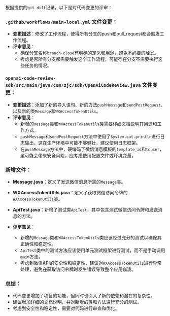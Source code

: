根据提供的`git diff`记录，以下是对代码变更的评审：

### `.github/workflows/main-local.yml` 文件变更：
- **变更描述**：修改了工作流程，使得所有分支的push和pull_request都会触发工作流程。
- **评审意见**：
  - 确保分支名称`branch-close`有明确的定义和用途，避免不必要的触发。
  - 考虑是否所有分支都需要触发这个工作流程，可能存在分支不需要执行这些任务的情况。

### `openai-code-review-sdk/src/main/java/com/zjc/sdk/OpenAiCodeReview.java` 文件变更：
- **变更描述**：添加了新的导入语句、新的方法`pushMessage`和`sendPostRequest`、以及新的类`Message`和`WXAccessTokenUtils`。
- **评审意见**：
  - 新增的`Message`类和`WXAccessTokenUtils`类需要详细文档说明其用途和工作方式。
  - `pushMessage`和`sendPostRequest`方法中使用了`System.out.println`进行日志输出，这在生产环境中可能不够健壮，建议使用日志框架。
  - 在`pushMessage`方法中，硬编码了微信消息模板的`template_id`和`touser`，这可能会带来安全风险，应考虑使用配置文件或环境变量。

### 新增文件：
- **Message.java**：定义了发送微信消息所需的`Message`类。
- **WXAccessTokenUtils.java**：定义了获取微信访问令牌的`WXAccessTokenUtils`类。
- **ApiTest.java**：新增了测试类`ApiTest`，其中包含测试微信访问令牌和发送消息的方法。

- **评审意见**：
  - 新增的`Message`类和`WXAccessTokenUtils`类应该经过充分的测试以确保其正确性和稳定性。
  - `ApiTest`类中的测试方法应该使用单元测试框架进行测试，而不是手动调用`main`方法。
  - 考虑到微信API的安全性和稳定性，建议对`WXAccessTokenUtils`进行异常处理，避免在获取访问令牌时发生错误导致整个应用崩溃。

### 总结：
- 代码变更增加了项目的功能，但同时也引入了新的依赖和潜在的复杂性。
- 建议增加详细的文档说明，并对新增的类和方法进行充分的测试。
- 考虑到安全性和稳定性，需要对代码进行审查和优化。